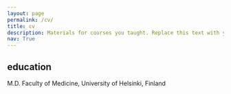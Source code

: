 ```yaml
---
layout: page
permalink: /cv/
title: cv
description: Materials for courses you taught. Replace this text with your description.
nav: True
---
```


<div class="curriculum vitae">
  <h2>education</h2>
  <p>M.D. Faculty of Medicine, University of Helsinki, Finland</p>
</div>

